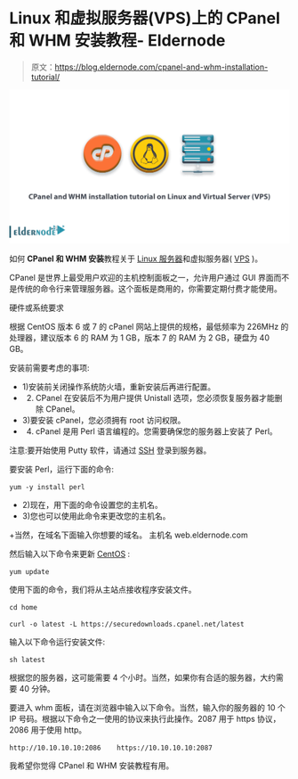 # Linux 和虚拟服务器(VPS)上的 CPanel 和 WHM 安装教程- Eldernode

> 原文：<https://blog.eldernode.com/cpanel-and-whm-installation-tutorial/>

![CPanel and WHM installation tutorial on Linux and Virtual Server (VPS)](img/4a25ad99afe12a6427131541756138e5.png)

如何 **CPanel 和 WHM 安装**教程关于 [Linux 服务器](https://eldernode.com/linux-vps/)和虚拟服务器( [VPS](https://eldernode.com/vps/) )。

CPanel 是世界上最受用户欢迎的主机控制面板之一，允许用户通过 GUI 界面而不是传统的命令行来管理服务器。这个面板是商用的，你需要定期付费才能使用。

硬件或系统要求

根据 CentOS 版本 6 或 7 的 cPanel 网站上提供的规格，最低频率为 226MHz 的处理器，建议版本 6 的 RAM 为 1 GB，版本 7 的 RAM 为 2 GB，硬盘为 40 GB。

安装前需要考虑的事项:

*   1)安装前关闭操作系统防火墙，重新安装后再进行配置。
*   2) CPanel 在安装后不为用户提供 Unistall 选项，您必须恢复服务器才能删除 CPanel。
*   3)要安装 cPanel，您必须拥有 root 访问权限。
*   4) cPanel 是用 Perl 语言编程的。您需要确保您的服务器上安装了 Perl。

注意:要开始使用 Putty 软件，请通过 [SSH](https://eldernode.com/tag/install-ssh-server/) 登录到服务器。

要安装 Perl，运行下面的命令:

```
yum -y install perl 
```

*   2)现在，用下面的命令设置您的主机名。
*   3)您也可以使用此命令来更改您的主机名。

+当然，在域名下面输入你想要的域名。
主机名 web.eldernode.com

然后输入以下命令来更新 [CentOS](https://eldernode.com/tag/centos/) :

```
yum update 
```

使用下面的命令，我们将从主站点接收程序安装文件。

```
cd home 
```

```
curl -o latest -L https://securedownloads.cpanel.net/latest 
```

输入以下命令运行安装文件:

```
sh latest 
```

根据您的服务器，这可能需要 4 个小时。当然，如果你有合适的服务器，大约需要 40 分钟。

要进入 whm 面板，请在浏览器中输入以下命令。当然，输入你的服务器的 10 个 IP 号码。根据以下命令之一使用的协议来执行此操作。2087 用于 https 协议，2086 用于使用 http。

```
http://10.10.10.10:2086    https://10.10.10.10:2087 
```

我希望你觉得 CPanel 和 WHM 安装教程有用。